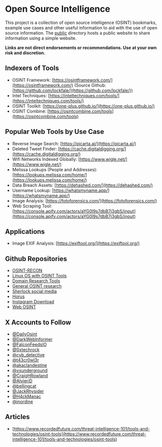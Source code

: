 # Open Source Intelligence

This project is a collection of open source intelligence (OSINT) bookmarks, example use cases and other useful information to aid with the use of open source information.  The [public](./public/) directory hosts a public website to share information using a simple website.

**Links are not direct endorsements or recommendations. Use at your own risk and discretion.**

## Indexers of Tools

* OSINT Framework: [https://osintframework.com/](https://osintframework.com/) (Source Github: [https://github.com/lockfale/](https://github.com/lockfale/))
* Intel Techniques: [https://inteltechniques.com/tools/](https://inteltechniques.com/tools/)
* OSINT Toolkit: [https://one-plus.github.io/](https://one-plus.github.io/)
* OSINT Combine: [https://osintcombine.com/tools](https://osintcombine.com/tools)

## Popular Web Tools by Use Case

* Reverse Image Search: [https://picarta.ai/](https://picarta.ai/)
* Deleted Tweet Finder: [https://cache.digitaldigging.org/](https://cache.digitaldigging.org/)
* Wifi Networks Indexed Globally: [https://www.wigle.net/](https://www.wigle.net/)
* Melissa Lookups (People and Addresses): [https://lookups.melissa.com/home/](https://lookups.melissa.com/home/)
* Data Breach Assets: [https://dehashed.com/](https://dehashed.com/)
* Username Lookup: [https://whatsmyname.app/](https://whatsmyname.app/)
* Image Analysis: [https://fotoforensics.com/](https://fotoforensics.com/)
* Web Scraping Tool: [https://console.apify.com/actors/aYG0l9s7dbB7j3gbS/input](https://console.apify.com/actors/aYG0l9s7dbB7j3gbS/input)

## Applications

* Image EXIF Analysis: [https://exiftool.org/](https://exiftool.org/)

## Github Repositories

* [OSINT-RECON](https://github.com/T43cr0wl3r/OSINT-RECON?tab=readme-ov-file)
* [Linux OS with OSINT Tools](https://github.com/lanmaster53/recon-ng)
* [Domain Research Tools](https://github.com/OSINT-TECHNOLOGIES/dpulse)
* [General OSINT research](https://github.com/emrekybs/Pip-Intel)
* [Sherlock social media](https://github.com/sherlock-project/sherlock)
* [Horus](https://github.com/6abd/horus)
* [Instagram Download](https://github.com/amanverasia/Unseen)
* [Web OSINT](https://github.com/C3n7ral051nt4g3ncy/WebOSINT)

## X Accounts to Follow

* [@DailyOsint](https://x.com/DailyOsint)
* [@DarkWebInformer](https://x.com/DarkWebInformer)
* [@FalconFeedsIO](https://x.com/FalconFeedsio)
* [@0xtechrock](https://x.com/0xtechrock)
* [@cyb_detective](https://x.com/cyb_detective)
* [@t43cr0wl3r](https://x.com/t43cr0wl3r)
* [@akaclandestine](https://x.com/akaclandestine)
* [@vxunderground](https://x.com/vxunderground)
* [@CraigHRowland](https://x.com/CraigHRowland)
* [@AlvieriD](https://x.com/AlvieriD)
* [@bellingcat](https://x.com/bellingcat)
* [@JackRhysider](https://x.com/JackRhysider)
* [@H4ckManac](https://x.com/H4ckManac)
* [@jnordine](https://x.com/jnordine)

## Articles

* [https://www.recordedfuture.com/threat-intelligence-101/tools-and-technologies/osint-tools](https://www.recordedfuture.com/threat-intelligence-101/tools-and-technologies/osint-tools)
